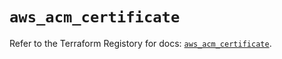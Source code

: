 # `aws_acm_certificate`

Refer to the Terraform Registory for docs: [`aws_acm_certificate`](https://registry.terraform.io/providers/hashicorp/aws/5.26.0/docs/resources/acm_certificate).
